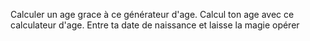 Calculer un age grace à ce générateur d'age. 
Calcul ton age avec ce calculateur d'age. Entre ta date de naissance et laisse la magie opérer
